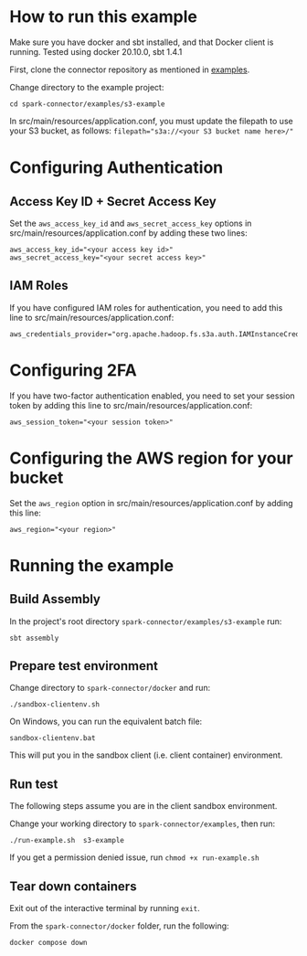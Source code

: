 # How to run this example

Make sure you have docker and sbt installed, and that Docker client is running. Tested using docker 20.10.0, sbt 1.4.1

First, clone the connector repository as mentioned in [examples](/examples/README.md).

Change directory to the example project:

```
cd spark-connector/examples/s3-example
```

In src/main/resources/application.conf, you must update the filepath to use your S3 bucket, as follows:
`filepath="s3a://<your S3 bucket name here>/"`

# Configuring Authentication

## Access Key ID + Secret Access Key

Set the `aws_access_key_id` and `aws_secret_access_key` options in src/main/resources/application.conf by adding these two lines:

```
aws_access_key_id="<your access key id>"
aws_secret_access_key="<your secret access key>"
```

## IAM Roles

If you have configured IAM roles for authentication, you need to add this line to src/main/resources/application.conf:
```
aws_credentials_provider="org.apache.hadoop.fs.s3a.auth.IAMInstanceCredentialsProvider"
```

# Configuring 2FA

If you have two-factor authentication enabled, you need to set your session token by adding this line to src/main/resources/application.conf:
```
aws_session_token="<your session token>"
```

# Configuring the AWS region for your bucket

Set the `aws_region` option in src/main/resources/application.conf by adding this line:
```
aws_region="<your region>"
```

# Running the example

## Build Assembly

In the project's root directory `spark-connector/examples/s3-example` run:

```
sbt assembly
```

## Prepare test environment

Change directory to `spark-connector/docker` and run:

```
./sandbox-clientenv.sh
```
On Windows, you can run the equivalent batch file:

```
sandbox-clientenv.bat
```

This will put you in the sandbox client (i.e. client container) environment.

## Run test

The following steps assume you are in the client sandbox environment.

Change your working directory to `spark-connector/examples`, then run:

```
./run-example.sh  s3-example
```

If you get a permission denied issue, run `chmod +x run-example.sh`

## Tear down containers

Exit out of the interactive terminal by running `exit`. 

From the `spark-connector/docker` folder, run the following:

```
docker compose down
```